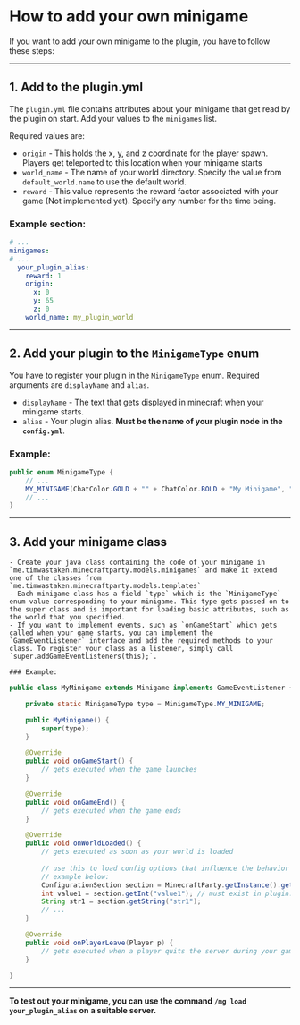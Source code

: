 # How to add your own minigame

If you want to add your own minigame to the plugin, you have to follow these steps:

---

## 1. Add to the plugin.yml

   The `plugin.yml` file contains attributes about your minigame that get read by the plugin on start. Add your values to the `minigames` list.
   
   Required values are:
   
   - `origin` - This holds the x, y, and z coordinate for the player spawn. Players get teleported to this location when your minigame starts
   - `world_name` - The name of your world directory. Specify the value from `default_world.name` to use the default world.
   - `reward` - This value represents the reward factor associated with your game (Not implemented yet). Specify any number for the time being.

### Example section:

```yml
# ...
minigames:
# ...
  your_plugin_alias:
    reward: 1
    origin:
      x: 0
      y: 65
      z: 0
    world_name: my_plugin_world
```

---

## 2. Add your plugin to the `MinigameType` enum

   You have to register your plugin in the `MinigameType` enum. Required arguments are `displayName` and `alias`.
   
   - `displayName` - The text that gets displayed in minecraft when your minigame starts.
   - `alias` - Your plugin alias. **Must be the name of your plugin node in the `config.yml`**.

### Example:
```java
public enum MinigameType {
    // ...
    MY_MINIGAME(ChatColor.GOLD + "" + ChatColor.BOLD + "My Minigame", "your_plugin_alias");
    // ...
}
```
---
## 3. Add your minigame class

    - Create your java class containing the code of your minigame in `me.timwastaken.minecraftparty.models.minigames` and make it extend one of the classes from `me.timwastaken.minecraftparty.models.templates`
    - Each minigame class has a field `type` which is the `MinigameType` enum value corresponding to your minigame. This type gets passed on to the super class and is important for loading basic attributes, such as the world that you specified.
    - If you want to implement events, such as `onGameStart` which gets called when your game starts, you can implement the `GameEventListener` interface and add the required methods to your class. To register your class as a listener, simply call `super.addGameEventListeners(this);`.

    ### Example:
```java
public class MyMinigame extends Minigame implements GameEventListener {

    private static MinigameType type = MinigameType.MY_MINIGAME;

    public MyMinigame() {
        super(type);
    }

    @Override
    public void onGameStart() {
        // gets executed when the game launches
    }

    @Override
    public void onGameEnd() {
        // gets executed when the game ends
    }

    @Override
    public void onWorldLoaded() {
        // gets executed as soon as your world is loaded
        
        // use this to load config options that influence the behavior of your plugin
        // example below:
        ConfigurationSection section = MinecraftParty.getInstance().getConfig().getConfigurationSection("minigames." + type.getAlias());
        int value1 = section.getInt("value1"); // must exist in plugin.yml under minigames.your_plugin_alias
        String str1 = section.getString("str1");
        // ...
    }

    @Override
    public void onPlayerLeave(Player p) {
        // gets executed when a player quits the server during your game
    }

}
```
---
**To test out your minigame, you can use the command `/mg load your_plugin_alias` on a suitable server.**

